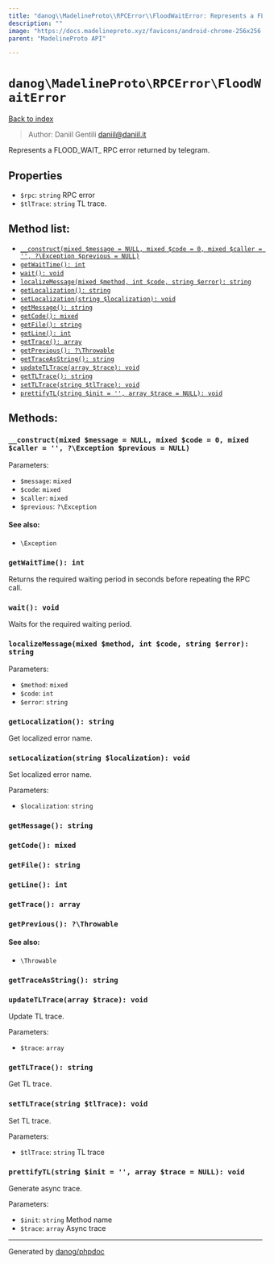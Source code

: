 ```yaml
---
title: "danog\\MadelineProto\\RPCError\\FloodWaitError: Represents a FLOOD_WAIT_ RPC error returned by telegram."
description: ""
image: "https://docs.madelineproto.xyz/favicons/android-chrome-256x256.png"
parent: "MadelineProto API"

---
```

# `danog\MadelineProto\RPCError\FloodWaitError`
[Back to index](../../../index.html)

> Author: Daniil Gentili <daniil@daniil.it>  
  

Represents a FLOOD_WAIT_ RPC error returned by telegram.  



## Properties
* `$rpc`: `string` RPC error
* `$tlTrace`: `string` TL trace.

## Method list:
* [`__construct(mixed $message = NULL, mixed $code = 0, mixed $caller = '', ?\Exception $previous = NULL)`](#__construct)
* [`getWaitTime(): int`](#getwaittime)
* [`wait(): void`](#wait)
* [`localizeMessage(mixed $method, int $code, string $error): string`](#localizemessage)
* [`getLocalization(): string`](#getlocalization)
* [`setLocalization(string $localization): void`](#setlocalization)
* [`getMessage(): string`](#getmessage)
* [`getCode(): mixed`](#getcode)
* [`getFile(): string`](#getfile)
* [`getLine(): int`](#getline)
* [`getTrace(): array`](#gettrace)
* [`getPrevious(): ?\Throwable`](#getprevious)
* [`getTraceAsString(): string`](#gettraceasstring)
* [`updateTLTrace(array $trace): void`](#updatetltrace)
* [`getTLTrace(): string`](#gettltrace)
* [`setTLTrace(string $tlTrace): void`](#settltrace)
* [`prettifyTL(string $init = '', array $trace = NULL): void`](#prettifytl)

## Methods:
### `__construct(mixed $message = NULL, mixed $code = 0, mixed $caller = '', ?\Exception $previous = NULL)`




Parameters:

* `$message`: `mixed`   
* `$code`: `mixed`   
* `$caller`: `mixed`   
* `$previous`: `?\Exception`   


#### See also: 
* `\Exception`




### `getWaitTime(): int`

Returns the required waiting period in seconds before repeating the RPC call.



### `wait(): void`

Waits for the required waiting period.



### `localizeMessage(mixed $method, int $code, string $error): string`




Parameters:

* `$method`: `mixed`   
* `$code`: `int`   
* `$error`: `string`   



### `getLocalization(): string`

Get localized error name.



### `setLocalization(string $localization): void`

Set localized error name.


Parameters:

* `$localization`: `string`   



### `getMessage(): string`





### `getCode(): mixed`





### `getFile(): string`





### `getLine(): int`





### `getTrace(): array`





### `getPrevious(): ?\Throwable`




#### See also: 
* `\Throwable`




### `getTraceAsString(): string`





### `updateTLTrace(array $trace): void`

Update TL trace.


Parameters:

* `$trace`: `array`   



### `getTLTrace(): string`

Get TL trace.



### `setTLTrace(string $tlTrace): void`

Set TL trace.


Parameters:

* `$tlTrace`: `string` TL trace  



### `prettifyTL(string $init = '', array $trace = NULL): void`

Generate async trace.


Parameters:

* `$init`: `string` Method name  
* `$trace`: `array` Async trace  



---
Generated by [danog/phpdoc](https://phpdoc.daniil.it)
